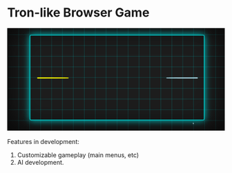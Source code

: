 <h1>Tron-like Browser Game</h1>

<img src="https://github.com/caleblipan/Tron-Browser-Game/blob/master/tron.gif" />

Features in development:
1. Customizable gameplay (main menus, etc)
2. AI development.
